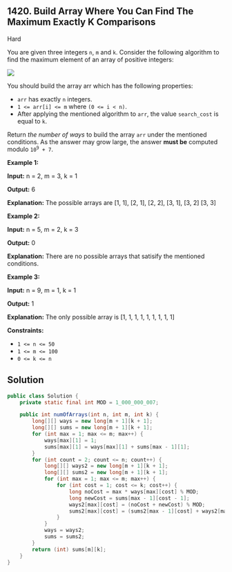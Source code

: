 ## 1420\. Build Array Where You Can Find The Maximum Exactly K Comparisons

Hard

You are given three integers `n`, `m` and `k`. Consider the following algorithm to find the maximum element of an array of positive integers:

![](https://assets.leetcode.com/uploads/2020/04/02/e.png)

You should build the array arr which has the following properties:

*   `arr` has exactly `n` integers.
*   `1 <= arr[i] <= m` where `(0 <= i < n)`.
*   After applying the mentioned algorithm to `arr`, the value `search_cost` is equal to `k`.

Return _the number of ways_ to build the array `arr` under the mentioned conditions. As the answer may grow large, the answer **must be** computed modulo <code>10<sup>9</sup> + 7</code>.

**Example 1:**

**Input:** n = 2, m = 3, k = 1

**Output:** 6

**Explanation:** The possible arrays are [1, 1], [2, 1], [2, 2], [3, 1], [3, 2] [3, 3]

**Example 2:**

**Input:** n = 5, m = 2, k = 3

**Output:** 0

**Explanation:** There are no possible arrays that satisify the mentioned conditions.

**Example 3:**

**Input:** n = 9, m = 1, k = 1

**Output:** 1

**Explanation:** The only possible array is [1, 1, 1, 1, 1, 1, 1, 1, 1]

**Constraints:**

*   `1 <= n <= 50`
*   `1 <= m <= 100`
*   `0 <= k <= n`

## Solution

```java
public class Solution {
    private static final int MOD = 1_000_000_007;

    public int numOfArrays(int n, int m, int k) {
        long[][] ways = new long[m + 1][k + 1];
        long[][] sums = new long[m + 1][k + 1];
        for (int max = 1; max <= m; max++) {
            ways[max][1] = 1;
            sums[max][1] = ways[max][1] + sums[max - 1][1];
        }
        for (int count = 2; count <= n; count++) {
            long[][] ways2 = new long[m + 1][k + 1];
            long[][] sums2 = new long[m + 1][k + 1];
            for (int max = 1; max <= m; max++) {
                for (int cost = 1; cost <= k; cost++) {
                    long noCost = max * ways[max][cost] % MOD;
                    long newCost = sums[max - 1][cost - 1];
                    ways2[max][cost] = (noCost + newCost) % MOD;
                    sums2[max][cost] = (sums2[max - 1][cost] + ways2[max][cost]) % MOD;
                }
            }
            ways = ways2;
            sums = sums2;
        }
        return (int) sums[m][k];
    }
}
```